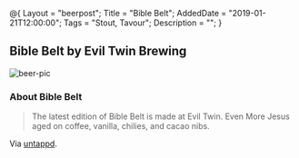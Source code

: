 @{ 
 Layout = "beerpost"; 
 Title = "Bible Belt"; 
 AddedDate = "2019-01-21T12:00:00"; 
 Tags = "Stout, Tavour"; 
 Description = ""; 
 } 
 

## Bible Belt by Evil Twin Brewing

![beer-pic]

### About Bible Belt

> The latest edition of Bible Belt is made at Evil Twin. Even More Jesus aged on coffee, vanilla, chilies, and cacao nibs. 

Via [untappd][untappd-url].

[untappd-url]: <https://untappd.com/b/evil-twin-brewing-bible-belt/2394601>
[beer-pic]: https://jasonpowley.com/assets/img/2019-01-21-bible-belt.jpeg "Bible Belt by Evil Twin Brewing"
